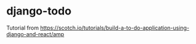 # django-todo
Tutorial from
https://scotch.io/tutorials/build-a-to-do-application-using-django-and-react/amp

